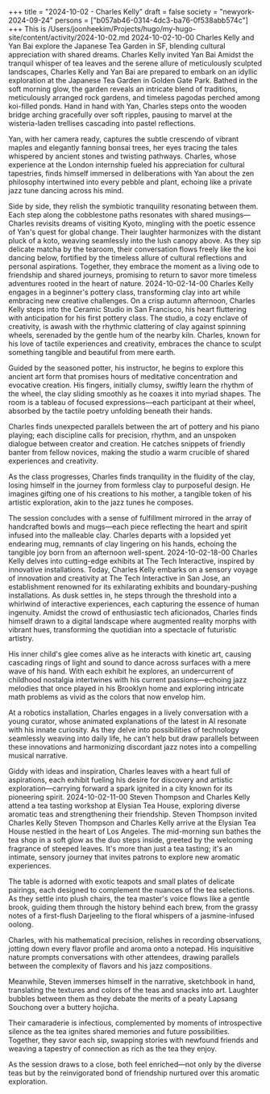+++
title = "2024-10-02 - Charles Kelly"
draft = false
society = "newyork-2024-09-24"
persons = ["b057ab46-0314-4dc3-ba76-0f538abb574c"]
+++
This is /Users/joonheekim/Projects/hugo/my-hugo-site/content/activity/2024-10-02.md
2024-10-02-10-00
Charles Kelly and Yan Bai explore the Japanese Tea Garden in SF, blending cultural appreciation with shared dreams.
Charles Kelly invited Yan Bai
Amidst the tranquil whisper of tea leaves and the serene allure of meticulously sculpted landscapes, Charles Kelly and Yan Bai are prepared to embark on an idyllic exploration at the Japanese Tea Garden in Golden Gate Park. Bathed in the soft morning glow, the garden reveals an intricate blend of traditions, meticulously arranged rock gardens, and timeless pagodas perched among koi-filled ponds. Hand in hand with Yan, Charles steps onto the wooden bridge arching gracefully over soft ripples, pausing to marvel at the wisteria-laden trellises cascading into pastel reflections.

Yan, with her camera ready, captures the subtle crescendo of vibrant maples and elegantly fanning bonsai trees, her eyes tracing the tales whispered by ancient stones and twisting pathways. Charles, whose experience at the London internship fueled his appreciation for cultural tapestries, finds himself immersed in deliberations with Yan about the zen philosophy intertwined into every pebble and plant, echoing like a private jazz tune dancing across his mind.

Side by side, they relish the symbiotic tranquility resonating between them. Each step along the cobblestone paths resonates with shared musings—Charles revisits dreams of visiting Kyoto, mingling with the poetic essence of Yan's quest for global change. Their laughter harmonizes with the distant pluck of a koto, weaving seamlessly into the lush canopy above. As they sip delicate matcha by the tearoom, their conversation flows freely like the koi dancing below, fortified by the timeless allure of cultural reflections and personal aspirations. Together, they embrace the moment as a living ode to friendship and shared journeys, promising to return to savor more timeless adventures rooted in the heart of nature.
2024-10-02-14-00
Charles Kelly engages in a beginner's pottery class, transforming clay into art while embracing new creative challenges.
On a crisp autumn afternoon, Charles Kelly steps into the Ceramic Studio in San Francisco, his heart fluttering with anticipation for his first pottery class. The studio, a cozy enclave of creativity, is awash with the rhythmic clattering of clay against spinning wheels, serenaded by the gentle hum of the nearby kiln. Charles, known for his love of tactile experiences and creativity, embraces the chance to sculpt something tangible and beautiful from mere earth.

Guided by the seasoned potter, his instructor, he begins to explore this ancient art form that promises hours of meditative concentration and evocative creation. His fingers, initially clumsy, swiftly learn the rhythm of the wheel, the clay sliding smoothly as he coaxes it into myriad shapes. The room is a tableau of focused expressions—each participant at their wheel, absorbed by the tactile poetry unfolding beneath their hands.

Charles finds unexpected parallels between the art of pottery and his piano playing; each discipline calls for precision, rhythm, and an unspoken dialogue between creator and creation. He catches snippets of friendly banter from fellow novices, making the studio a warm crucible of shared experiences and creativity.

As the class progresses, Charles finds tranquility in the fluidity of the clay, losing himself in the journey from formless clay to purposeful design. He imagines gifting one of his creations to his mother, a tangible token of his artistic exploration, akin to the jazz tunes he composes.

The session concludes with a sense of fulfillment mirrored in the array of handcrafted bowls and mugs—each piece reflecting the heart and spirit infused into the malleable clay. Charles departs with a lopsided yet endearing mug, remnants of clay lingering on his hands, echoing the tangible joy born from an afternoon well-spent.
2024-10-02-18-00
Charles Kelly delves into cutting-edge exhibits at The Tech Interactive, inspired by innovative installations.
Today, Charles Kelly embarks on a sensory voyage of innovation and creativity at The Tech Interactive in San Jose, an establishment renowned for its exhilarating exhibits and boundary-pushing installations. As dusk settles in, he steps through the threshold into a whirlwind of interactive experiences, each capturing the essence of human ingenuity. Amidst the crowd of enthusiastic tech aficionados, Charles finds himself drawn to a digital landscape where augmented reality morphs with vibrant hues, transforming the quotidian into a spectacle of futuristic artistry.

His inner child's glee comes alive as he interacts with kinetic art, causing cascading rings of light and sound to dance across surfaces with a mere wave of his hand. With each exhibit he explores, an undercurrent of childhood nostalgia intertwines with his current passions—echoing jazz melodies that once played in his Brooklyn home and exploring intricate math problems as vivid as the colors that now envelop him.

At a robotics installation, Charles engages in a lively conversation with a young curator, whose animated explanations of the latest in AI resonate with his innate curiosity. As they delve into possibilities of technology seamlessly weaving into daily life, he can't help but draw parallels between these innovations and harmonizing discordant jazz notes into a compelling musical narrative.

Giddy with ideas and inspiration, Charles leaves with a heart full of aspirations, each exhibit fueling his desire for discovery and artistic exploration—carrying forward a spark ignited in a city known for its pioneering spirit.
2024-10-02-11-00
Steven Thompson and Charles Kelly attend a tea tasting workshop at Elysian Tea House, exploring diverse aromatic teas and strengthening their friendship.
Steven Thompson invited Charles Kelly
Steven Thompson and Charles Kelly arrive at the Elysian Tea House nestled in the heart of Los Angeles. The mid-morning sun bathes the tea shop in a soft glow as the duo steps inside, greeted by the welcoming fragrance of steeped leaves. It's more than just a tea tasting; it's an intimate, sensory journey that invites patrons to explore new aromatic experiences.

The table is adorned with exotic teapots and small plates of delicate pairings, each designed to complement the nuances of the tea selections. As they settle into plush chairs, the tea master's voice flows like a gentle brook, guiding them through the history behind each brew, from the grassy notes of a first-flush Darjeeling to the floral whispers of a jasmine-infused oolong.

Charles, with his mathematical precision, relishes in recording observations, jotting down every flavor profile and aroma onto a notepad. His inquisitive nature prompts conversations with other attendees, drawing parallels between the complexity of flavors and his jazz compositions.

Meanwhile, Steven immerses himself in the narrative, sketchbook in hand, translating the textures and colors of the teas and snacks into art. Laughter bubbles between them as they debate the merits of a peaty Lapsang Souchong over a buttery hojicha.

Their camaraderie is infectious, complemented by moments of introspective silence as the tea ignites shared memories and future possibilities. Together, they savor each sip, swapping stories with newfound friends and weaving a tapestry of connection as rich as the tea they enjoy.

As the session draws to a close, both feel enriched—not only by the diverse teas but by the reinvigorated bond of friendship nurtured over this aromatic exploration.
